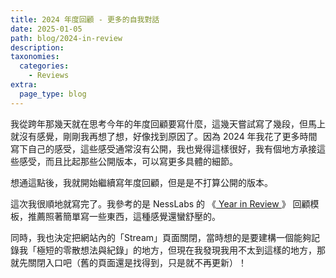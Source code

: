 ```yaml
---
title: 2024 年度回顧 - 更多的自我對話
date: 2025-01-05
path: blog/2024-in-review
description: 
taxonomies:
  categories: 
    - Reviews
extra:
  page_type: blog
---
```



我從跨年那幾天就在思考今年的年度回顧要寫什麼，這幾天嘗試寫了幾段，但馬上就沒有感覺，剛剛我再想了想，好像找到原因了。因為 2024 年我花了更多時間寫下自己的感受，這些感受通常沒有公開，我也覺得這樣很好，我有個地方承接這些感受，而且比起那些公開版本，可以寫更多具體的細節。

想通這點後，我就開始繼續寫年度回顧，但是是不打算公開的版本。

這次我很順地就寫完了。我參考的是 NessLabs 的 《[ Year in Review ]( https://nesslabs.com/year-in-review )》 回顧模板，推薦照著簡單寫一些東西，這種感覺還蠻舒壓的。

同時，我也決定把網站內的「Stream」頁面關閉，當時想的是要建構一個能夠記錄我「極短的零散想法與紀錄」的地方，但現在我發現我用不太到這樣的地方，那就先關閉入口吧（舊的頁面還是找得到，只是就不再更新）！